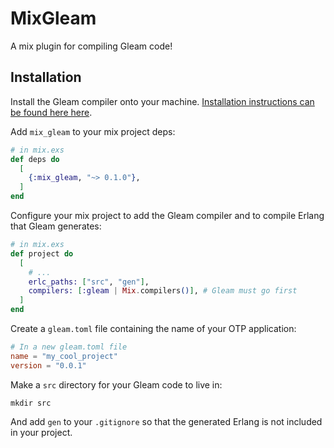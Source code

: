 # MixGleam

A mix plugin for compiling Gleam code!

## Installation

Install the Gleam compiler onto your machine. [Installation instructions can
be found here here](https://gleam.run/getting-started/installing-gleam.html).

Add `mix_gleam` to your mix project deps:

```elixir
# in mix.exs
def deps do
  [
    {:mix_gleam, "~> 0.1.0"},
  ]
end
```

Configure your mix project to add the Gleam compiler and to compile Erlang
that Gleam generates:

```elixir
# in mix.exs
def project do
  [
    # ...
    erlc_paths: ["src", "gen"],
    compilers: [:gleam | Mix.compilers()], # Gleam must go first
  ]
end
```

Create a `gleam.toml` file containing the name of your OTP application:

```toml
# In a new gleam.toml file
name = "my_cool_project"
version = "0.0.1"
```

Make a `src` directory for your Gleam code to live in:

```
mkdir src
```

And add `gen` to your `.gitignore` so that the generated Erlang is not
included in your project.
